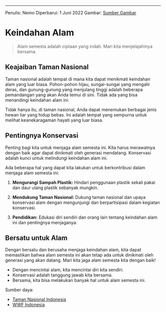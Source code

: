 ---
Penulis: Nemo
Diperbarui: 1 Juni 2022
Gambar: [Sumber Gambar](https://images.unsplash.com/photo-1664575198263-269a022d6e14?ixlib=rb-1.2.1&ixid=MnwxMjA3fDF8MHxwaG90by1wYWdlfHx8fGVufDB8fHx8&auto=format&fit=crop&w=1170&q=80)

# Keindahan Alam

> Alam semesta adalah ciptaan yang indah. Mari kita menjelajahinya bersama.

<!-- lebih lanjut -->

## Keajaiban Taman Nasional

Taman nasional adalah tempat di mana kita dapat menikmati keindahan alam yang luar biasa. Pohon-pohon hijau, sungai-sungai yang mengalir deras, dan gunung-gunung yang menjulang tinggi adalah beberapa pemandangan yang akan Anda temui di sini. Tidak ada yang bisa menandingi keindahan alam ini.

Tidak hanya itu, di taman nasional, Anda dapat menemukan berbagai jenis hewan liar yang hidup bebas. Ini adalah tempat yang sempurna untuk melihat keanekaragaman hayati yang luar biasa.

## Pentingnya Konservasi

Penting bagi kita untuk menjaga alam semesta ini. Kita harus merawatnya dengan baik agar dapat dinikmati oleh generasi mendatang. Konservasi adalah kunci untuk melindungi keindahan alam ini.

Ada beberapa hal yang dapat kita lakukan untuk berkontribusi dalam menjaga alam semesta ini:

1. **Mengurangi Sampah Plastik:** Hindari penggunaan plastik sekali pakai dan daur ulang plastik sebanyak mungkin.

2. **Mendukung Taman Nasional:** Dukung taman nasional dan upaya konservasi alam dengan mengunjungi dan berpartisipasi dalam kegiatan konservasi.

3. **Pendidikan:** Edukasi diri sendiri dan orang lain tentang keindahan alam ini dan pentingnya menjaganya.

## Bersatu untuk Alam

Dengan bersatu dan berusaha menjaga keindahan alam, kita dapat memastikan bahwa alam semesta ini akan tetap ada untuk dinikmati oleh generasi yang akan datang. Mari kita jaga alam semesta kita dengan baik!

- Dengan mencintai alam, kita mencintai diri kita sendiri.
- Konservasi adalah tanggung jawab kita bersama.
- Bersama, kita bisa melakukan banyak hal untuk alam semesta ini.

Sumber daya:
- [Taman Nasional Indonesia](http://taman-nasional-indonesia.org/)
- [WWF Indonesia](http://wwf.or.id/)


